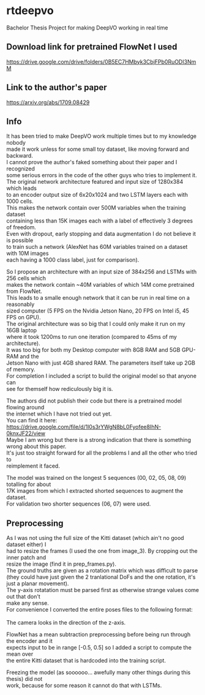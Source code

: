# rtdeepvo
Bachelor Thesis Project for making DeepVO working in real time

## Download link for pretrained FlowNet I used
https://drive.google.com/drive/folders/0B5EC7HMbyk3CbjFPb0RuODI3NmM

## Link to the author's paper
https://arxiv.org/abs/1709.08429

## Info
It has been tried to make DeepVO work multiple times but to my knowledge nobody  
made it work unless for some small toy dataset, like moving forward and backward.  
I cannot prove the author's faked something about their paper and I recognized  
some serious errors in the code of the other guys who tries to implement it.  
The original network architecture featured and input size of 1280x384 which leads  
to an encoder output size of 6x20x1024 and two LSTM layers each with 1000 cells.  
This makes the network contain over 500M variables when the training dataset  
containing less than 15K images each with a label of effectively 3 degrees of freedom.  
Even with dropout, early stopping and data augmentation I do not believe it is possible  
to train such a network (AlexNet has 60M variables trained on a dataset with 10M images  
each having a 1000 class label, just for comparison).  
  
So I propose an architecture with an input size of 384x256 and LSTMs with 256 cells which  
makes the network contain ~40M variables of which 14M come pretrained from FlowNet.  
This leads to a smalle enough network that it can be run in real time on a reasonably  
sized computer (5 FPS on the Nvidia Jetson Nano, 20 FPS on Intel i5, 45 FPS on GPU).  
The original architecture was so big that I could only make it run on my 16GB laptop  
where it took 1200ms to run one iteration (compared to 45ms of my architecture).  
It was too big for both my Desktop computer with 8GB RAM and 5GB GPU-RAM and the  
Jetson Nano with just 4GB shared RAM. The parameters itself take up 2GB of memory.  
For completion I included a script to build the original model so that anyone can  
see for themself how rediculously big it is.  

The authors did not publish their code but there is a pretrained model flowing around  
the internet which I have not tried out yet.  
You can find it here: https://drive.google.com/file/d/1l0s3rYWgN8bL0Fyofee8IhN-0knxJF22/view  
Maybe I am wrong but there is a strong indication that there is something wrong about this paper.  
It's just too straight forward for all the problems I and all the other who tried to  
reimplement it faced.  
  
The model was trained on the longest 5 sequences (00, 02, 05, 08, 09) totalling for about  
17K images from which I extracted shorted sequences to augment the dataset.  
For validation two shorter sequences (06, 07) were used.  
  
## Preprocessing
As I was not using the full size of the Kitti dataset (which ain't no good dataset either) I  
had to resize the frames (I used the one from image_3). By cropping out the inner patch and  
resize the image (find it in prep_frames.py).  
The ground truths are given as a rotation matrix which was difficult to parse (they could
have just given the 2 tranlational DoFs and the one rotation, it's just a planar movement).  
The y-axis rotatation must be parsed first as otherwise strange values come out that don't  
make any sense.  
For convenience I converted the entire poses files to the following format:  
<X-Axis Movement> <Z-Axis Movement> <Y-Axis Angle>  
The camera looks in the direction of the z-axis.  
  
FlowNet has a mean subtraction preprocessing before being run through the encoder and it  
expects input to be in range [-0.5, 0.5] so I added a script to compute the mean over  
the entire Kitti dataset that is hardcoded into the training script.  

Freezing the model (as soooooo... awefully many other things during this thesis) did not  
work, because for some reason it cannot do that with LSTMs.  
